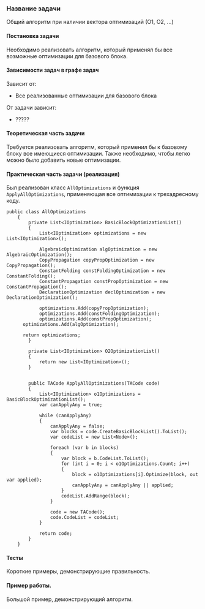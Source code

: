 ﻿### Название задачи
Общий алгоритм при наличии вектора оптимизаций (О1, О2, ...)

#### Постановка задачи
Необходимо реализовать алгоритм, который применял бы все возможные оптимизации для базового блока.

#### Зависимости задач в графе задач
Зависит от:
- Все реализованные оптимизации для базового блока

От задачи зависит:
- ?????

#### Теоретическая часть задачи
Требуется реализовать алгоритм, который применил бы к базовому блоку все имеющиеся оптимизации. Также необходимо, чтобы легко можно было добавить новые оптимизации.

#### Практическая часть задачи (реализация)
Был реализован класс `AllOptimizations` и функция `ApplyAllOptimizations`, применяющая все оптимизации к трехадресному коду.
```
public class AllOptimizations
	{
		private List<IOptimization> BasicBlockOptimizationList()
		{
			List<IOptimization> optimizations = new List<IOptimization>();

			AlgebraicOptimization algOptimization = new AlgebraicOptimization();
			CopyPropagation copyPropOptimization = new CopyPropagation();
			ConstantFolding constFoldingOptimization = new ConstantFolding();
			ConstantPropagation constPropOptimization = new ConstantPropagation();
			DeclarationOptimization declOptimization = new DeclarationOptimization();

			optimizations.Add(copyPropOptimization);
			optimizations.Add(constFoldingOptimization);
			optimizations.Add(constPropOptimization);
      optimizations.Add(algOptimization);

      return optimizations;
		}

        private List<IOptimization> O2OptimizationList()
        {
            return new List<IOptimization>();
        }


        public TACode ApplyAllOptimizations(TACode code)
		{
			List<IOptimization> o1Optimizations = BasicBlockOptimizationList();
            var canApplyAny = true;

            while (canApplyAny)
            {
                canApplyAny = false;
                var blocks = code.CreateBasicBlockList().ToList();
                var codeList = new List<Node>();

                foreach (var b in blocks)
                {
                    var block = b.CodeList.ToList();
                    for (int i = 0; i < o1Optimizations.Count; i++)
                    {
                        block = o1Optimizations[i].Optimize(block, out var applied);
                        canApplyAny = canApplyAny || applied;
                    }
                    codeList.AddRange(block);
                }

                code = new TACode();
                code.CodeList = codeList;
            }

			return code;
		}
	}

```
#### Тесты
Короткие примеры, демонстрирующие правильность.

#### Пример работы.
Большой пример, демонстрирующий алгоритм.
